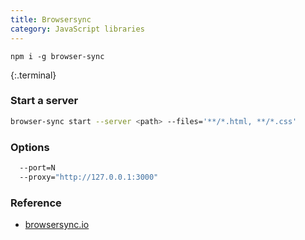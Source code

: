 ```yaml
---
title: Browsersync
category: JavaScript libraries
---
```


```
npm i -g browser-sync
```

{:.terminal}

### Start a server

```sh
browser-sync start --server <path> --files='**/*.html, **/*.css'
```

### Options

```sh
  --port=N
  --proxy="http://127.0.0.1:3000"
```

### Reference

- [browsersync.io](http://browsersync.io)
